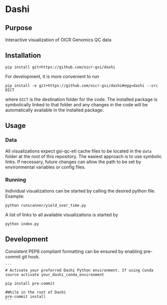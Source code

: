 # Dashi

## Purpose

Interactive visualization of OICR Genomics QC data

## Installation

`pip install git+https://github.com/oicr-gsi/dashi`

For development, it is more convenient to run

`pip install -e git+https://github.com/oicr-gsi/dashi#egg=dashi --src DICT`

where `DICT` is the destination folder for the code. The installed package is
symbolically linked to that folder and any changes in the code will be
automatically available in the installed package.

## Usage

### Data

All visualizations expect gsi-qc-etl cache files to be located in the `data` folder at the root of this repository. The easiest approach is to use symbolic links. If necessary, future changes can allow the path to be set by environmental variables or config files.

### Running

Individual visualizations can be started by calling the desired python file. Example:

```
python runscanner/yield_over_time.py
```

A list of links to all available visualizations is started by
```
python index.py
```

## Development

Consistent PEP8 compliant formatting can be ensured by enabling pre-commit
git hook.

    ```
    # Activate your preferred Dashi Python environment. If using Conda
    source activate your_dashi_conda_environment

    pip install pre-commit

    #While in the root of Dashi
    pre-commit install
    ```
